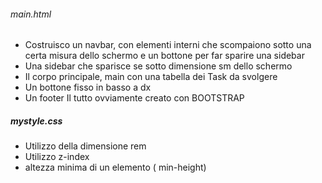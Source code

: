 ###### main.html #####

  - Costruisco un navbar, con elementi interni che scompaiono sotto una certa misura dello schermo e un bottone per far sparire una sidebar
  - Una sidebar che sparisce se sotto dimensione sm dello schermo
  - Il corpo principale, main con una tabella dei Task da svolgere
  - Un bottone fisso in basso a dx
  - Un footer
  Il tutto ovviamente creato con BOOTSTRAP
  
  
  
##### mystyle.css #####

  - Utilizzo della dimensione rem
  - Utilizzo z-index
  - altezza minima di un elemento ( min-height)
